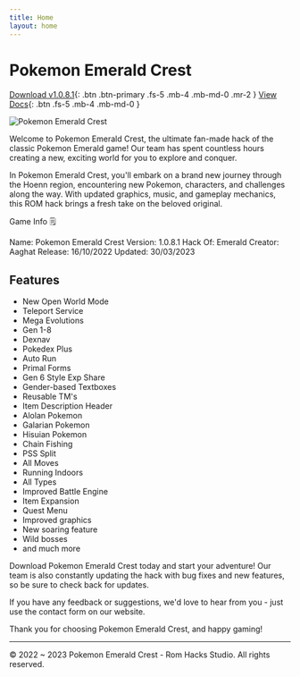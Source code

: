 ```yaml
---
title: Home
layout: home
---
```


# Pokemon Emerald Crest

[Download v1.0.8.1](#getting-started){: .btn .btn-primary .fs-5 .mb-4 .mb-md-0 .mr-2 }
[View Docs](#getting-started){: .btn .fs-5 .mb-4 .mb-md-0 }

<img src="https://storage.ko-fi.com/cdn/useruploads/display/4721ddc0-b711-42e3-b6a7-ed395c7442bf_pokeemerald-4.png" alt="Pokemon Emerald Crest" class="mx-auto d-block my-4">

Welcome to Pokemon Emerald Crest, the ultimate fan-made hack of the classic Pokemon Emerald game! Our team has spent countless hours creating a new, exciting world for you to explore and conquer.

In Pokemon Emerald Crest, you'll embark on a brand new journey through the Hoenn region, encountering new Pokemon, characters, and challenges along the way. With updated graphics, music, and gameplay mechanics, this ROM hack brings a fresh take on the beloved original.

Game Info 🗒️

Name: Pokemon Emerald Crest
Version: 1.0.8.1
Hack Of: Emerald
Creator: Aaghat
Release: 16/10/2022
Updated: 30/03/2023

## Features

- New Open World Mode 
- Teleport Service
- Mega Evolutions
- Gen 1-8
- Dexnav
- Pokedex Plus
- Auto Run
- Primal Forms
- Gen 6 Style Exp Share
- Gender-based Textboxes
- Reusable TM's
- Item Description Header
- Alolan Pokemon
- Galarian Pokemon
- Hisuian Pokemon
- Chain Fishing
- PSS Split
- All Moves
- Running Indoors
- All Types
- Improved Battle Engine
- Item Expansion
- Quest Menu
- Improved graphics
- New soaring feature
- Wild bosses
- and much more

Download Pokemon Emerald Crest today and start your adventure! Our team is also constantly updating the hack with bug fixes and new features, so be sure to check back for updates.

If you have any feedback or suggestions, we'd love to hear from you - just use the contact form on our website.

Thank you for choosing Pokemon Emerald Crest, and happy gaming!

---

&copy; 2022 ~ 2023 Pokemon Emerald Crest - Rom Hacks Studio. All rights reserved.
